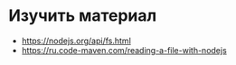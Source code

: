 # Изучить материал
+ https://nodejs.org/api/fs.html
+ https://ru.code-maven.com/reading-a-file-with-nodejs
